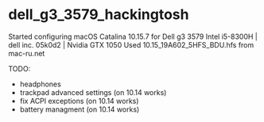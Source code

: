 # dell_g3_3579_hackingtosh

Started configuring macOS Catalina 10.15.7 for Dell g3 3579 Intel i5-8300H | dell inc. 05k0d2 | Nvidia GTX 1050
Used 10.15_19A602_5HFS_BDU.hfs from mac-ru.net

TODO:
 - headphones 
 - trackpad advanced settings (on 10.14 works)
 - fix ACPI exceptions (on 10.14 works)
 - battery managment (on 10.14 works)
